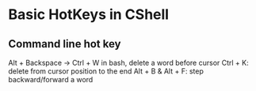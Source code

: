 # Basic HotKeys in CShell

## Command line hot key
Alt + Backspace -> Ctrl + W in bash, delete a word before cursor
Ctrl + K: delete from cursor position to the end
Alt + B & Alt + F: step backward/forward a word
